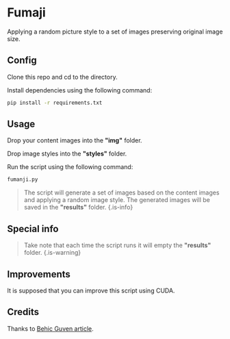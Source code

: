 # Fumaji

Applying a random picture style to a set of images preserving original image size.

## Config

Clone this repo and cd to the directory.

Install dependencies using the following command:

```bash
pip install -r requirements.txt
```

## Usage

Drop your content images into the **"img"** folder.

Drop image styles into the **"styles"** folder.

Run the script using the following command:

```bash
fumanji.py
```

> The script will generate a set of images based on the content images and applying a random image style.
> The generated images will be saved in the **"results"** folder.
> {.is-info}

## Special info

> Take note that each time the script runs it will empty the **"results"** folder.
> {.is-warning}

## Improvements

It is supposed that you can improve this script using CUDA.

## Credits

Thanks to [Behic Guven article](https://towardsdatascience.com/python-for-art-fast-neural-style-transfer-using-tensorflow-2-d5e7662061be).
